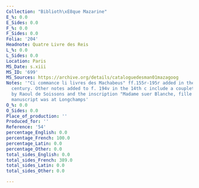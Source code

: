 ```yaml
---
Collection: "Biblioth\xE8que Mazarine"
E_%: 0.0
E_Sides: 0.0
F_%: 0.0
F_Sides: 0.0
Folia: '204'
Headnote: Quatre Livre des Reis
L_%: 0.0
L_Sides: 0.0
Location: Paris
MS_Date: s.xiii
MS_ID: '699'
MS_Sources: https://archive.org/details/cataloguedesman01mazagoog
Notes: '"Ci commance li livres des Machabeus" ff.155r-195r added in the thirteenth
  century. Other notes added to f. 194v in the 14th c include a couplet of a song
  by Raoul de Soissons and the inscription "Madame suer Blanche, fille de roy de France.";
  manuscript was at Longchamps'
O_%: 0.0
O_Sides: 0.0
Place_of_production: ''
Produced_for: ''
Reference: '54'
percentage_English: 0.0
percentage_French: 100.0
percentage_Latin: 0.0
percentage_Other: 0.0
total_sides_English: 0.0
total_sides_French: 389.0
total_sides_Latin: 0.0
total_sides_Other: 0.0

---
```

